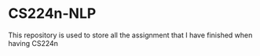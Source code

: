 # CS224n-NLP
This repository is used to store all the assignment that I have finished when having CS224n
